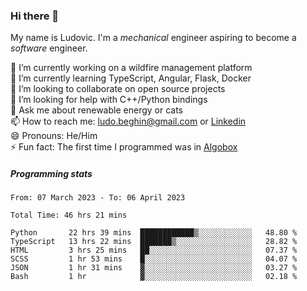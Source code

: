 ### Hi there 👋

My name is Ludovic. I'm a *mechanical* engineer aspiring to become a *software* engineer.

 🔭 I’m currently working on a wildfire management platform<br/>
 🌱 I’m currently learning TypeScript, Angular, Flask, Docker<br/>
 👯 I’m looking to collaborate on open source projects<br/>
 🤔 I’m looking for help with C++/Python bindings<br/>
 💬 Ask me about renewable energy or cats<br/>
 📫 How to reach me: ludo.beghin@gmail.com or [Linkedin](https://www.linkedin.com/in/ludovic-beghin/)<br/>
 😄 Pronouns: He/Him<br/>
 ⚡ Fun fact: The first time I programmed was in [Algobox](https://fr.wikipedia.org/wiki/Algobox)<br/>

##### Programming stats
<!--START_SECTION:waka-->

```text
From: 07 March 2023 - To: 06 April 2023

Total Time: 46 hrs 21 mins

Python       22 hrs 39 mins  ████████████▒░░░░░░░░░░░░   48.80 %
TypeScript   13 hrs 22 mins  ███████▒░░░░░░░░░░░░░░░░░   28.82 %
HTML         3 hrs 25 mins   ██░░░░░░░░░░░░░░░░░░░░░░░   07.37 %
SCSS         1 hr 53 mins    █░░░░░░░░░░░░░░░░░░░░░░░░   04.07 %
JSON         1 hr 31 mins    ▓░░░░░░░░░░░░░░░░░░░░░░░░   03.27 %
Bash         1 hr            ▓░░░░░░░░░░░░░░░░░░░░░░░░   02.18 %
```

<!--END_SECTION:waka-->
